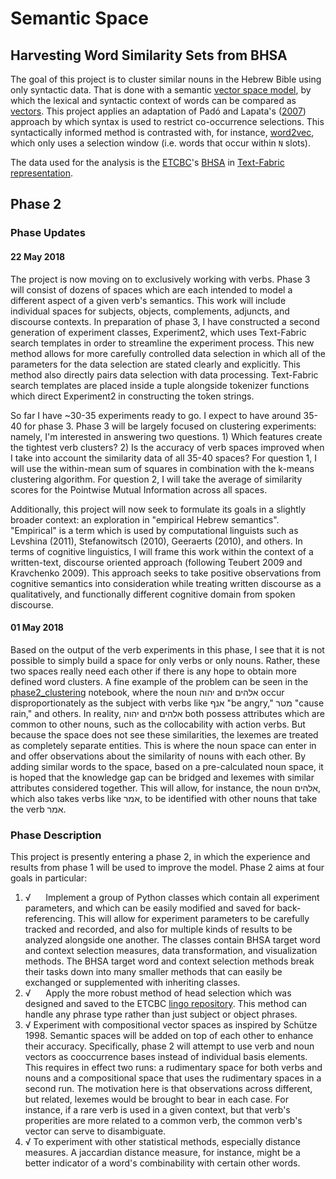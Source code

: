 # Semantic Space
## Harvesting Word Similarity Sets from BHSA

The goal of this project is to cluster similar nouns in the Hebrew Bible using only syntactic data. That is done with a semantic [vector space model](https://en.wikipedia.org/wiki/Vector_space_model), by which the lexical and syntactic context of words can be compared as [vectors](https://en.wikipedia.org/wiki/Vector_space). 
This project applies an adaptation of Padó and Lapata's ([2007](https://www.mitpressjournals.org/doi/pdf/10.1162/coli.2007.33.2.161)) approach by which syntax is used to restrict co-occurrence selections. This syntactically informed method is contrasted with, for instance, [word2vec](https://radimrehurek.com/gensim/models/word2vec.html), which only uses a selection window (i.e. words that occur within `N` slots). 

The data used for the analysis is the [ETCBC](http://www.etcbc.nl)'s [BHSA](https://github.com/ETCBC/bhsa) in [Text-Fabric representation](https://github.com/Dans-labs/text-fabric/wiki). 

## Phase 2

### Phase Updates

#### 22 May 2018
The project is now moving on to exclusively working with verbs. Phase 3 will consist of dozens of spaces which are each intended to model a different aspect of a given verb's semantics. This work will include individual spaces for subjects, objects, complements, adjuncts, and discourse contexts. In preparation of phase 3, I have constructed a second generation of experiment classes, Experiment2, which uses Text-Fabric search templates in order to streamline the experiment process. This new method allows for more carefully controlled data selection in which all of the parameters for the data selection are stated clearly and explicitly. This method also directly pairs data selection with data processing. Text-Fabric search templates are placed inside a tuple alongside tokenizer functions which direct Experiment2 in constructing the token strings.

So far I have ~30-35 experiments ready to go. I expect to have around 35-40 for phase 3. Phase 3 will be largely focused on clustering experiments: namely, I'm interested in answering two questions. 1) Which features create the tightest verb clusters? 2) Is the accuracy of verb spaces improved when I take into account the similarity data of all 35-40 spaces? For question 1, I will use the within-mean sum of squares in combination with the k-means clustering algorithm. For question 2, I will take the average of similarity scores for the Pointwise Mutual Information across all spaces.

Additionally, this project will now seek to formulate its goals in a slightly broader context: an exploration in "empirical Hebrew semantics". "Empirical" is a term which is used by computational linguists such as Levshina (2011), Stefanowitsch (2010), Geeraerts (2010), and others. In terms of cognitive linguistics, I will frame this work within the context of a written-text, discourse oriented approach (following Teubert 2009 and Kravchenko 2009). This approach seeks to take positive observations from cognitive semantics into consideration while treating written discourse as a qualitatively, and functionally different cognitive domain from spoken discourse.

#### 01 May 2018
Based on the output of the verb experiments in this phase, I see that it is not possible to simply build a space for only verbs or only nouns. Rather, these two spaces really need each other if there is any hope to obtain more defined word clusters. A fine example of the problem can be seen in the [phase2_clustering](http://nbviewer.jupyter.org/github/codykingham/semantics/blob/master/phase2_clustering.ipynb) notebook, where the noun יהוה and אלהים occur disproportionately as the subject with verbs like אנף "be angry," מטר "cause rain," and others. In reality, יהוה and אלהים both possess attributes which are common to other nouns, such as the collocability with action verbs. But because the space does not see these similarities, the lexemes are treated as completely separate entities. This is where the noun space can enter in and offer observations about the similarity of nouns with each other. By adding similar words to the space, based on a pre-calculated noun space, it is hoped that the knowledge gap can be bridged and lexemes with similar attributes considered together. This will allow, for instance, the noun אלהים, which also takes verbs like אמר, to be identified with other nouns that take the verb אמר.

### Phase Description

This project is presently entering a phase 2, in which the experience and results from phase 1 will be used to improve the model. Phase 2 aims at four goals in particular:

1) √ &nbsp;&nbsp;&nbsp;&nbsp; Implement a group of Python classes which contain all experiment parameters, and which can be easily modified and saved for back-referencing. This will allow for experiment parameters to be carefully tracked and recorded, and also for multiple kinds of results to be analyzed alongside one another. The classes contain BHSA target word and context selection measures, data transformation, and visualization methods. The BHSA target word and context selection methods break their tasks down into many smaller methods that can easily be exchanged or supplemented with inheriting classes.
2) √ &nbsp;&nbsp;&nbsp;&nbsp; Apply the more robust method of head selection which was designed and saved to the ETCBC [lingo repository](https://github.com/ETCBC/lingo/tree/master/heads). This method can handle any phrase type rather than just subject or object phrases.
3) √ Experiment with compositional vector spaces as inspired by Schütze 1998. Semantic spaces will be added on top of each other to enhance their accuracy. Specifically, phase 2 will attempt to use verb and noun vectors as cooccurrence bases instead of individual basis elements. This requires in effect two runs: a rudimentary space for both verbs and nouns and a compositional space that uses the rudimentary spaces in a second run. The motivation here is that observations across different, but related, lexemes would be brought to bear in each case. For instance, if a rare verb is used in a given context, but that verb's properities are more related to a common verb, the common verb's vector can serve to disambiguate.
4) √ To experiment with other statistical methods, especially distance measures. A jaccardian distance measure, for instance, might be a better indicator of a word's combinability with certain other words.
